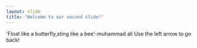 ```yaml
---
layout: slide
title: "Welcome to our second slide!"
---
```

'Float like a butterfly,sting like a bee'-muhammad ali
Use the left arrow to go back!
